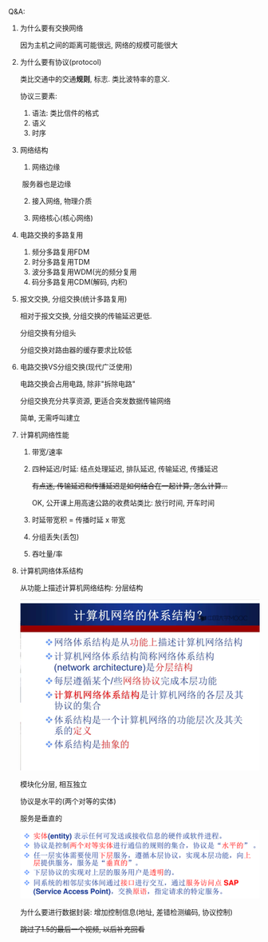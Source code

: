 Q&A:

1. 为什么要有交换网络

    因为主机之间的距离可能很远, 网络的规模可能很大

2. 为什么要有协议(protocol)

    类比交通中的交通**规则**, 标志. 类比波特率的意义.

    协议三要素:

    1. 语法: 类比信件的格式
    2. 语义
    3. 时序

3. 网络结构

    1) 网络边缘

    ​	服务器也是边缘

    2) 接入网络, 物理介质

    3) 网络核心(核心网络)

4. 电路交换的多路复用
    1. 频分多路复用FDM
    2. 时分多路复用TDM
    3. 波分多路复用WDM(光的频分复用
    4. 码分多路复用CDM(解码, 内积)

5. 报文交换, 分组交换(统计多路复用)

    相对于报文交换, 分组交换的传输延迟更低. 

    分组交换有分组头

    分组交换对路由器的缓存要求比较低

6. 电路交换VS分组交换(现代广泛使用)

    电路交换会占用电路, 除非"拆除电路"

    分组交换充分共享资源, 更适合突发数据传输网络

    简单, 无需呼叫建立

7. 计算机网络性能

    1. 带宽/速率

    2. 四种延迟/时延: 结点处理延迟, 排队延迟, 传输延迟, 传播延迟

        <del>有点迷, 传输延迟和传播延迟是如何结合在一起计算, 怎么计算...</del>

        OK, 公开课上用高速公路的收费站类比: 放行时间, 开车时间

    3. 时延带宽积 = 传播时延 x 带宽

    4. 分组丢失(丢包)

    5. 吞吐量/率

8. 计算机网络体系结构

    从功能上描述计算机网络结构: 分层结构
   
   ![1568089347703](assets/1568089347703.png)
   
   模块化分层, 相互独立
   
   协议是水平的(两个对等的实体)
   
   服务是垂直的
   
   ![1568089790074](assets/1568089790074.png)
   
   为什么要进行数据封装: 增加控制信息(地址, 差错检测编码, 协议控制)
   
   <del>跳过了1.5的最后一个视频, 以后补充回看</del>

